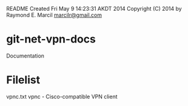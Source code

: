 README
Created Fri May  9 14:23:31 AKDT 2014
Copyright (C) 2014 by Raymond E. Marcil <marcilr@gmail.com>


# git-net-vpn-docs
Documentation


Filelist
========
vpnc.txt
  vpnc - Cisco-compatible VPN client

